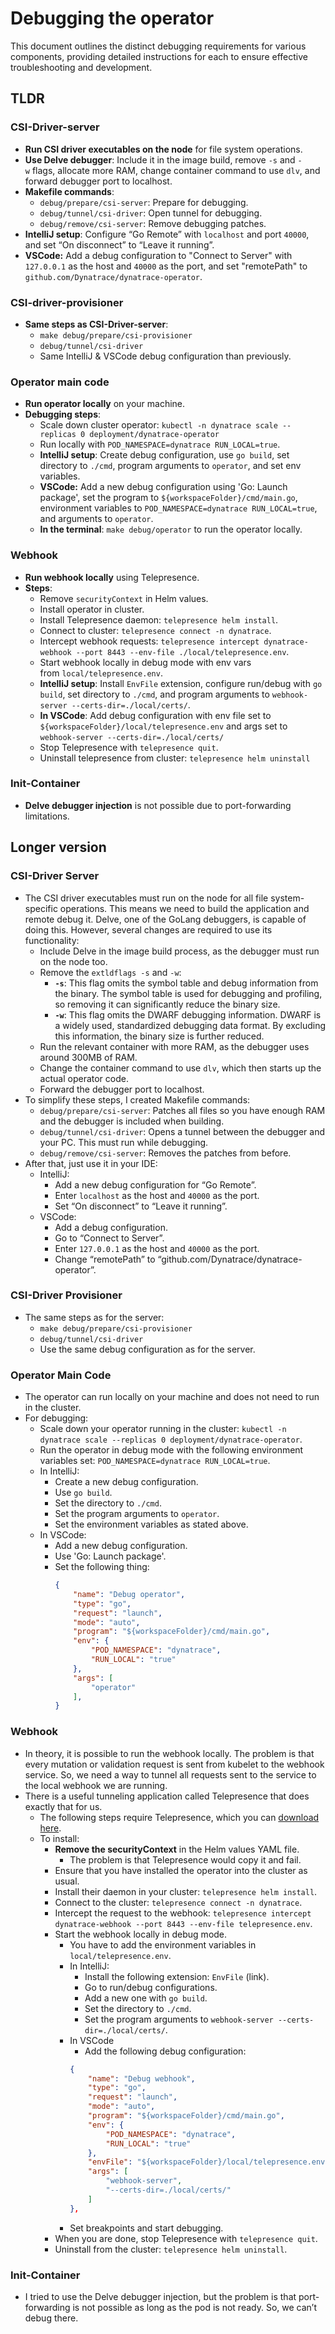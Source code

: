 # Debugging the operator

This document outlines the distinct debugging requirements for various components, providing detailed instructions for each to ensure effective troubleshooting and development.

## TLDR

### CSI-Driver-server

- **Run CSI driver executables on the node** for file system operations.
- **Use Delve debugger**: Include it in the image build, remove `-s` and `-w` flags, allocate more RAM, change container command to use `dlv`, and forward debugger port to localhost.
- **Makefile commands**:
    - `debug/prepare/csi-server`: Prepare for debugging.
    - `debug/tunnel/csi-driver`: Open tunnel for debugging.
    - `debug/remove/csi-server`: Remove debugging patches.
- **IntelliJ setup**: Configure “Go Remote” with `localhost` and port `40000`, and set “On disconnect” to “Leave it running”.
- **VSCode:** Add a debug configuration to "Connect to Server" with `127.0.0.1` as the host and `40000` as the port, and set "remotePath" to `github.com/Dynatrace/dynatrace-operator`.

### CSI-driver-provisioner

- **Same steps as CSI-Driver-server**:
    - `make debug/prepare/csi-provisioner`
    - `debug/tunnel/csi-driver`
    - Same IntelliJ & VSCode debug configuration than previously.

### Operator main code

- **Run operator locally** on your machine.
- **Debugging steps**:
    - Scale down cluster operator: `kubectl -n dynatrace scale --replicas 0 deployment/dynatrace-operator`
    - Run locally with `POD_NAMESPACE=dynatrace RUN_LOCAL=true`.
    - **IntelliJ setup**: Create debug configuration, use `go build`, set directory to `./cmd`, program arguments to `operator`, and set env variables.
    - **VSCode:** Add a new debug configuration using 'Go: Launch package', set the program to `${workspaceFolder}/cmd/main.go`, environment variables to `POD_NAMESPACE=dynatrace RUN_LOCAL=true`, and arguments to `operator`.
    - **In the terminal**: `make debug/operator` to run the operator locally.


### Webhook

- **Run webhook locally** using Telepresence.
- **Steps**:
    - Remove `securityContext` in Helm values.
    - Install operator in cluster.
    - Install Telepresence daemon: `telepresence helm install`.
    - Connect to cluster: `telepresence connect -n dynatrace`.
    - Intercept webhook requests: `telepresence intercept dynatrace-webhook --port 8443 --env-file ./local/telepresence.env`.
    - Start webhook locally in debug mode with env vars from `local/telepresence.env`.
    - **IntelliJ setup**: Install `EnvFile` extension, configure run/debug with `go build`, set directory to `./cmd`, and program arguments to `webhook-server --certs-dir=./local/certs/`.
    - **In VSCode**: Add debug configuration with env file set to `${workspaceFolder}/local/telepresence.env` and args set to `webhook-server --certs-dir=./local/certs/`
    - Stop Telepresence with `telepresence quit`.
    - Uninstall telepresence from cluster: `telepresence helm uninstall `

### Init-Container

- **Delve debugger injection** is not possible due to port-forwarding limitations.

## Longer version 

### CSI-Driver Server

- The CSI driver executables must run on the node for all file system-specific operations. This means we need to build the application and remote debug it. Delve, one of the GoLang debuggers, is capable of doing this. However, several changes are required to use its functionality:
    - Include Delve in the image build process, as the debugger must run on the node too.
    - Remove the `extldflags -s` and `-w`:
        - **`-s`**: This flag omits the symbol table and debug information from the binary. The symbol table is used for debugging and profiling, so removing it can significantly reduce the binary size.
        - **`-w`**: This flag omits the DWARF debugging information. DWARF is a widely used, standardized debugging data format. By excluding this information, the binary size is further reduced.
    - Run the relevant container with more RAM, as the debugger uses around 300MB of RAM.
    - Change the container command to use `dlv`, which then starts up the actual operator code.
    - Forward the debugger port to localhost.
- To simplify these steps, I created Makefile commands:
    - `debug/prepare/csi-server`: Patches all files so you have enough RAM and the debugger is included when building.
    - `debug/tunnel/csi-driver`: Opens a tunnel between the debugger and your PC. This must run while debugging.
    - `debug/remove/csi-server`: Removes the patches from before.
- After that, just use it in your IDE:
    - IntelliJ:
        - Add a new debug configuration for “Go Remote”.
        - Enter `localhost` as the host and `40000` as the port.
        - Set “On disconnect” to “Leave it running”.
    - VSCode:
        - Add a debug configuration.
        - Go to “Connect to Server”.
        - Enter `127.0.0.1` as the host and `40000` as the port.
        - Change “remotePath” to “github.com/Dynatrace/dynatrace-operator”.

### CSI-Driver Provisioner

- The same steps as for the server:
    - `make debug/prepare/csi-provisioner`
    - `debug/tunnel/csi-driver`
    - Use the same debug configuration as for the server.

### Operator Main Code

- The operator can run locally on your machine and does not need to run in the cluster.
- For debugging:
    - Scale down your operator running in the cluster: `kubectl -n dynatrace scale --replicas 0 deployment/dynatrace-operator`.
    - Run the operator in debug mode with the following environment variables set: `POD_NAMESPACE=dynatrace RUN_LOCAL=true`.
    - In IntelliJ:
        - Create a new debug configuration.
        - Use `go build`.
        - Set the directory to `./cmd`.
        - Set the program arguments to `operator`.
        - Set the environment variables as stated above.
    - In VSCode:
        - Add a new debug configuration.
        - Use 'Go: Launch package'.
        - Set the following thing: 
            ```json
            {
                "name": "Debug operator",
                "type": "go",
                "request": "launch",
                "mode": "auto",
                "program": "${workspaceFolder}/cmd/main.go",
                "env": {
                    "POD_NAMESPACE": "dynatrace",
                    "RUN_LOCAL": "true"
                },
                "args": [
                    "operator"
                ],
            }
            ```

### Webhook

- In theory, it is possible to run the webhook locally. The problem is that every mutation or validation request is sent from kubelet to the webhook service. So, we need a way to tunnel all requests sent to the service to the local webhook we are running.
- There is a useful tunneling application called Telepresence that does exactly that for us.
    - The following steps require Telepresence, which you can [download here](https://www.telepresence.io/docs/install/client).
    - To install:
        - **Remove the securityContext** in the Helm values YAML file.
            - The problem is that Telepresence would copy it and fail.
        - Ensure that you have installed the operator into the cluster as usual.
        - Install their daemon in your cluster: `telepresence helm install`.
        - Connect to the cluster: `telepresence connect -n dynatrace`.
        - Intercept the request to the webhook: `telepresence intercept dynatrace-webhook --port 8443 --env-file telepresence.env`.
        - Start the webhook locally in debug mode.
            - You have to add the environment variables in `local/telepresence.env`.
            - In IntelliJ:
                - Install the following extension: `EnvFile` (link).
                - Go to run/debug configurations.
                - Add a new one with `go build`.
                - Set the directory to `./cmd`.
                - Set the program arguments to `webhook-server --certs-dir=./local/certs/`.
            - In VSCode
	            - Add the following debug configuration: 
	            ``` json
		        {
		            "name": "Debug webhook",
		            "type": "go",
		            "request": "launch",
		            "mode": "auto",
		            "program": "${workspaceFolder}/cmd/main.go",
		            "env": {
		                "POD_NAMESPACE": "dynatrace",
		                "RUN_LOCAL": "true"
		            },
		            "envFile": "${workspaceFolder}/local/telepresence.env",
		            "args": [
		                "webhook-server",
		                "--certs-dir=./local/certs/"
		            ]
		        },
	            ```
            - Set breakpoints and start debugging.
        - When you are done, stop Telepresence with `telepresence quit`.
        - Uninstall from the cluster: `telepresence helm uninstall`.

### Init-Container

- I tried to use the Delve debugger injection, but the problem is that port-forwarding is not possible as long as the pod is not ready. So, we can’t debug there.